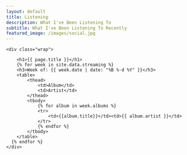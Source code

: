 ```yaml
---
layout: default
title: Listening
description: What I've Been Listening To
subtitle: What I've Been Listening To Recently
featured_image: /images/social.jpg
---
```

<section class="single">

	<div class="wrap">

		<h1>{{ page.title }}</h1>
		{% for week in site.data.streaming %}
		<h3>Week of: {{ week.date | date: "%B %-d %Y" }}</h3>
		<table>
			<thead>
				<td>Album</td>
				<td>Artist</td>
			</thead>
			<tbody>
				{% for album in week.albums %}
				<tr>
					<td>{{album.title}}</td><td>{{ album.artist }}</td>
				</tr>			
				{% endfor %}
			</tbody>
		</table>
	  {% endfor %}
	</div>

</section>